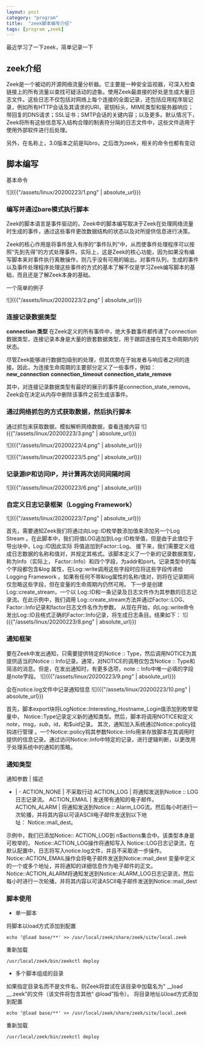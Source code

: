 ```yaml
---
layout: post
category: "program"
title:  "zeek脚本编写介绍"
tags: [program ,zeek]
---
```


最近学习了一下zeek，简单记录一下

## zeek介绍
Zeek是一个被动的开源网络流量分析器。它主要是一种安全监视器，可深入检查链接上的所有流量以查找可疑活动的迹象。使用Zeek最直接的好处是生成大量日志文件。这些日志不仅包括对网络上每个连接的全面记录，还包括应用程序层记录，例如所有HTTP会话及其请求的URI，密钥标头，MIME类型和服务器响应；带回复的DNS请求；SSL证书；SMTP会话的关键内容；以及更多。默认情况下，Zeek将所有这些信息写入结构合理的制表符分隔的日志文件中，这些文件适用于使用外部软件进行后处理。

另外，在名称上，3.0版本之前是叫bro，之后改为zeek，相关的命令也都有变动

## 脚本编写
基本命令

![]({{"/assets/linux/20200223/1.png" | absolute_url}})

### 编写并通过bare模式执行脚本
Zeek的脚本语言是事件驱动的，Zeek中的脚本编写取决于Zeek在处理网络流量时生成的事件，通过这些事件更改数据结构的状态以及对所提供信息进行决策。

Zeek的核心作用是将事件放入有序的“事件队列”中，从而使事件处理程序可以按照“先到先得”的方式处理事件。实际上，这是Zeek的核心功能，因为如果没有编写脚本来对事件执行离散操作，则几乎没有可用的输出。对事件队列，生成的事件以及事件处理程序处理这些事件的方式的基本了解不仅是学习Zeek编写脚本的基础，而且还是了解Zeek本身的基础。

一个简单的例子

![]({{"/assets/linux/20200223/2.png" | absolute_url}})

### 连接记录数据类型
**connection 类型**
在Zeek定义的所有事件中，绝大多数事件都传递了connection数据类型，连接记录本身是大量的嵌套数据类型，用于跟踪连接在其生命周期内的状态。

尽管Zeek能够进行数据包级别的处理，但其优势在于始发者与响应者之间的连接。因此，为连接生命周期的主要部分定义了一些事件，例如：
**new_connection**
**connection_timeout**
**connection_state_remove**

其中，对连接记录数据类型有最好的展示的事件是connection_state_remove。Zeek会在决定从内存中删除该事件之前生成该事件。

### 通过网络抓包的方式获取数据，然后执行脚本
通过抓包来获取数据，模拟解析网络数据，查看连接内容
![]({{"/assets/linux/20200223/3.png" | absolute_url}})

![]({{"/assets/linux/20200223/4.png" | absolute_url}})

![]({{"/assets/linux/20200223/5.png" | absolute_url}})

### 记录源IP和访问IP，并计算两次访问间隔时间
![]({{"/assets/linux/20200223/6.png" | absolute_url}})

### 自定义日志记录框架（Logging Framework）
![]({{"/assets/linux/20200223/7.png" | absolute_url}})

首先，需要通知Zeek我们将通过向Log::ID枚举数添加值来添加另一个Log Stream 。在此脚本中，我们将值LOG追加到Log::ID枚举值，但是由于此值位于导出块中，Log::ID因此实际 将值追加到Factor::Log。
接下来，我们需要定义组成日志数据的名称和值对，并规定其格式。该脚本定义了一个新的记录数据类型，称为Info（实际上， Factor::Info）和四个字段，为addr和port。记录类型中的每个字段都包含&log 属性，在Log::write调用这些字段时应将这些字段传递给Logging Framework 。如果有任何不带&log属性的名称/值对，则将在记录期间仅忽略这些字段，但在变量的生命周期内仍然可用。
下一步是创建Log::create_stream，一个以 Log::ID和一条记录及日志文件作为其参数的日志记录流。在此示例中，我们调用 Log::create_stream方法并通过Factor::LOG、 Factor::Info记录和factor日志文件名作为参数。
从现在开始，向Log::write命令发出Log::ID且格式正确的Factor::Info记录，将生成日志条目。结果如下：
![]({{"/assets/linux/20200223/8.png" | absolute_url}})

### 通知框架
要在Zeek中发出通知，只需要提供特定的Notice :: Type，然后调用NOTICE为其提供适当的Notice :: Info记录。通常，对NOTICE的调用仅包含Notice :: Type和简洁的消息。但是，在发出通知时，有更多选项，note :: Info中唯一必填的字段是note字段。
![]({{"/assets/linux/20200223/9.png" | absolute_url}})

会在notice.log文件中记录通知信息
![]({{"/assets/linux/20200223/10.png" | absolute_url}})

首先，脚本export块将LogNotice::Interesting_Hostname_Login值添加到枚举常量中， Notice::Type记录定义新的通知类型。然后，脚本将调用NOTICE和定义 $note，$msg，$sub，$id，和$uid记录。
其次，通知加入系统通过Notice::policy挂钩进行管理 。一个Notice::policy钩其参数Notice::Info用来存放脚本在其调用时提供的信息记录。通过访问Notice::Info中特定的记录，进行逻辑判断，以更改用于处理系统中的通知的策略。

### 通知类型
通知参数 | 描述
- | -
ACTION_NONE | 不采取行动
ACTION_LOG | 将通知发送到Notice :: LOG日志记录流。
ACTION_EMAIL | 发送带有通知的电子邮件。
ACTION_ALARM | 将通知发送到Notice :: Alarm_LOG流。然后每小时进行一次轮播，并将其内容以可读ASCII电子邮件发送到以下地址： Notice::mail_dest。


示例中，我们已添加Notice:: ACTION_LOG到 n$actions集合中。该类型本身是可枚举的， 
Notice::ACTION_LOG操作将通知写入 Notice::LOG日志记录流，在默认配置中，日志将写入notice.log文件，并且不采取进一步操作。
Notice::ACTION_EMAIL操作会将电子邮件发送到Notice::mail_dest 变量中定义的一个或多个地址，并将通知的详细信息作为电子邮件的正文。
Notice::ACTION_ALARM将通知发送到Notice::ALARM_LOG日志记录流，然后每小时进行一次轮播，并将其内容以可读ASCII电子邮件发送到Notice::mail_dest 

### 脚本使用
+ 单一脚本   

将脚本以load方式添加到配置
```
echo ‘@load base/**' >> /usr/local/zeek/share/zeek/site/local.zeek
```
重新加载
```
/usr/local/zeek/bin/zeekctl deploy
```

+ 多个脚本组成的目录

如果指定目录名而不是文件名，则Zeek将尝试在该目录中加载名为" __load __.zeek"的文件（该文件将包含其他“ @load”指令）。
将目录地址以load方式添加到配置
```
echo ‘@load base/**' >> /usr/local/zeek/share/zeek/site/local.zeek
```
重新加载
```
/usr/local/zeek/bin/zeekctl deploy
```
